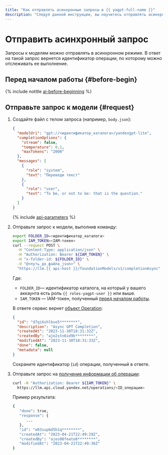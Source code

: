 ```yaml
---
title: "Как отправлять асинхронные запросы в {{ yagpt-full-name }}"
description: "Следуя данной инструкции, вы научитесь отправлять асинхронные запросы к моделям в {{ yagpt-full-name }}"
---
```


# Отправить асинхронный запрос

Запросы к моделям можно отправлять в асинхронном режиме. В ответ на такой запрос вернется идентификатор операции, по которому можно отслеживать ее выполнение.

## Перед началом работы {#before-begin}

{% include notitle [ai-before-beginning](../../_includes/yandexgpt/ai-before-beginning.md) %}

## Отправьте запрос к модели {#request}

1. Создайте файл с телом запроса (например, `body.json`):

   ```json
   {
     "modelUri": "gpt://<идентификатор_каталога>/yandexgpt-lite",
     "completionOptions": {
       "stream": false,
       "temperature": 0.1,
       "maxTokens": "2000"
     },
     "messages": [
       {
         "role": "system",
         "text": "Переведи текст"
       },
       {
         "role": "user",
         "text": "To be, or not to be: that is the question."
       }
     ]
   }
   ```

   {% include [api-parameters](../../_includes/yandexgpt/api-parameters.md) %}

1. Отправьте запрос к модели, выполнив команду:

   ```bash
   export FOLDER_ID=<идентификатор_каталога>
   export IAM_TOKEN=<IAM-токен>
   curl --request POST \
     -H "Content-Type: application/json" \
     -H "Authorization: Bearer ${IAM_TOKEN}" \
     -H "x-folder-id: ${FOLDER_ID}" \
     -d "@<путь_до_файла_json>" \
     "https://llm.{{ api-host }}/foundationModels/v1/completionAsync"
   ```

   Где:

   * `FOLDER_ID`— идентификатор каталога, на который у вашего аккаунта есть роль `{{ roles-yagpt-user }}` или выше.
   * `IAM_TOKEN` — IAM-токен, полученный [перед началом работы](#before-begin).

   В ответе сервис вернет [объект Operation](../../api-design-guide/concepts/operation.md):

   ```json
   {
     "id": "d7qi6shlbvo5********",
     "description": "Async GPT Completion",
     "createdAt": "2023-11-30T18:31:32Z",
     "createdBy": "aje2stn6id9k********",
     "modifiedAt": "2023-11-30T18:31:33Z",
     "done": false,
     "metadata": null
   }
   ```

   Сохраните идентификатор (`id`) операции, полученный в ответе.

1. Отправьте запрос на [получение информации об операции](../../api-design-guide/concepts/operation.md#monitoring):

   ```bash
   curl -H "Authorization: Bearer ${IAM_TOKEN}" \
     https://llm.api.cloud.yandex.net/operations/<ID_операции>
   ```

   Пример результата:

   ```bash
   {
      "done": true,
      "response": {
         ...        
      },
      "id": "e03sup6d5h1q********",
      "createdAt": "2023-04-21T22:49:29Z",
      "createdBy": "ajes08feato8********",
      "modifiedAt": "2023-04-21T22:49:36Z"
   }
   ```
